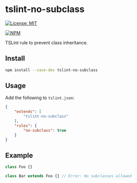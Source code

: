 # tslint-no-subclass

[![License: MIT](https://img.shields.io/badge/License-MIT-yellow.svg)](https://opensource.org/licenses/MIT)

[![NPM](https://nodei.co/npm/tslint-no-subclass.png?downloads=true&downloadRank=true&stars=true)](https://nodei.co/npm/tslint-no-subclass/)

TSLint rule to prevent class inheritance.

## Install

```bash
npm install --save-dev tslint-no-subclass
```

## Usage

Add the following to `tslint.json`:

```json
{
    "extends": [
        "tslint-no-subclass"
    ],
    "rules": {
        "no-subclass": true
    }
}
```

## Example

```typescript
class Foo {}

class Bar extends Foo {} // Error: No subclasses allowed
```